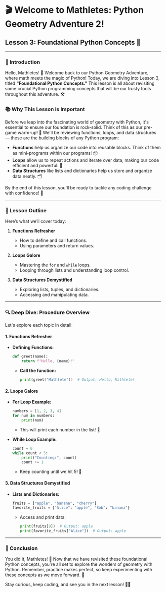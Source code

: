 # 🎬 Welcome to Mathletes: Python Geometry Adventure 2!

## Lesson 3: Foundational Python Concepts 🚀

---

### 🎯 **Introduction**

Hello, Mathletes! 🌟 Welcome back to our Python Geometry Adventure, where math meets the magic of Python! Today, we are diving into Lesson 3, titled **"Foundational Python Concepts."** This lesson is all about revisiting some crucial Python programming concepts that will be our trusty tools throughout this adventure. 🛠️

### 📚 **Why This Lesson is Important**

Before we leap into the fascinating world of geometry with Python, it's essential to ensure our foundation is rock-solid. Think of this as our pre-game warm-up! 🔑 We'll be reviewing functions, loops, and data structures — these are the building blocks of any Python program:

- **Functions** help us organize our code into reusable blocks. Think of them as mini-programs within our programs! 📦
- **Loops** allow us to repeat actions and iterate over data, making our code efficient and powerful. 🔄
- **Data Structures** like lists and dictionaries help us store and organize data neatly. 🗂️

By the end of this lesson, you'll be ready to tackle any coding challenge with confidence! 🎉

---

### 📝 **Lesson Outline**

Here’s what we’ll cover today:

1. **Functions Refresher**
   - How to define and call functions.
   - Using parameters and return values.

2. **Loops Galore**
   - Mastering the `for` and `while` loops.
   - Looping through lists and understanding loop control.

3. **Data Structures Demystified**
   - Exploring lists, tuples, and dictionaries.
   - Accessing and manipulating data.

---

### 🔍 **Deep Dive: Procedure Overview**

Let's explore each topic in detail:

#### 1. **Functions Refresher**

- **Defining Functions:**
  ```python
  def greet(name):
      return f"Hello, {name}!"
  ```
  - **Call the function:**
    ```python
    print(greet("Mathlete"))  # Output: Hello, Mathlete!
    ```

#### 2. **Loops Galore**

- **For Loop Example:**
  ```python
  numbers = [1, 2, 3, 4]
  for num in numbers:
      print(num)
  ```
  - This will print each number in the list! 🔢

- **While Loop Example:**
  ```python
  count = 0
  while count < 5:
      print("Counting:", count)
      count += 1
  ```
  - Keep counting until we hit 5! 🚀

#### 3. **Data Structures Demystified**

- **Lists and Dictionaries:**
  ```python
  fruits = ["apple", "banana", "cherry"]
  favorite_fruits = {"Alice": "apple", "Bob": "banana"}
  ```
  - Access and print data:
    ```python
    print(fruits[0])  # Output: apple
    print(favorite_fruits["Alice"])  # Output: apple
    ```

---

### 🌟 **Conclusion**

You did it, Mathletes! 🎉 Now that we have revisited these foundational Python concepts, you're all set to explore the wonders of geometry with Python. Remember, practice makes perfect, so keep experimenting with these concepts as we move forward. 💪

Stay curious, keep coding, and see you in the next lesson! 🐍✨